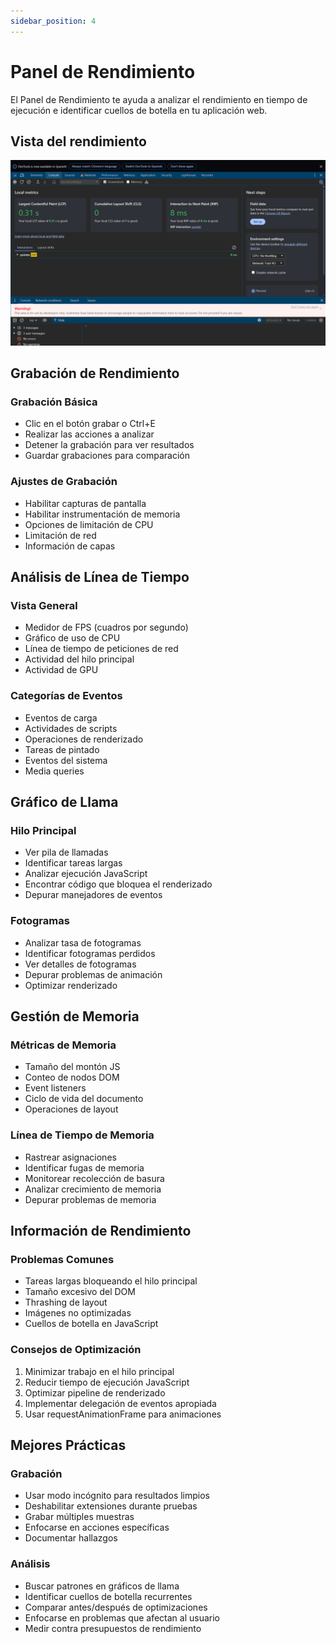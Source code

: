 ```yaml
---
sidebar_position: 4
---
```


# Panel de Rendimiento

El Panel de Rendimiento te ayuda a analizar el rendimiento en tiempo de ejecución e identificar cuellos de botella en tu aplicación web.

## Vista del rendimiento
![Vista](./img/performance_img.png)


## Grabación de Rendimiento

### Grabación Básica
- Clic en el botón grabar o Ctrl+E
- Realizar las acciones a analizar
- Detener la grabación para ver resultados
- Guardar grabaciones para comparación

### Ajustes de Grabación
- Habilitar capturas de pantalla
- Habilitar instrumentación de memoria
- Opciones de limitación de CPU
- Limitación de red
- Información de capas

## Análisis de Línea de Tiempo

### Vista General
- Medidor de FPS (cuadros por segundo)
- Gráfico de uso de CPU
- Línea de tiempo de peticiones de red
- Actividad del hilo principal
- Actividad de GPU

### Categorías de Eventos
- Eventos de carga
- Actividades de scripts
- Operaciones de renderizado
- Tareas de pintado
- Eventos del sistema
- Media queries

## Gráfico de Llama

### Hilo Principal
- Ver pila de llamadas
- Identificar tareas largas
- Analizar ejecución JavaScript
- Encontrar código que bloquea el renderizado
- Depurar manejadores de eventos

### Fotogramas
- Analizar tasa de fotogramas
- Identificar fotogramas perdidos
- Ver detalles de fotogramas
- Depurar problemas de animación
- Optimizar renderizado

## Gestión de Memoria

### Métricas de Memoria
- Tamaño del montón JS
- Conteo de nodos DOM
- Event listeners
- Ciclo de vida del documento
- Operaciones de layout

### Línea de Tiempo de Memoria
- Rastrear asignaciones
- Identificar fugas de memoria
- Monitorear recolección de basura
- Analizar crecimiento de memoria
- Depurar problemas de memoria

## Información de Rendimiento

### Problemas Comunes
- Tareas largas bloqueando el hilo principal
- Tamaño excesivo del DOM
- Thrashing de layout
- Imágenes no optimizadas
- Cuellos de botella en JavaScript

### Consejos de Optimización
1. Minimizar trabajo en el hilo principal
2. Reducir tiempo de ejecución JavaScript
3. Optimizar pipeline de renderizado
4. Implementar delegación de eventos apropiada
5. Usar requestAnimationFrame para animaciones

## Mejores Prácticas

### Grabación
- Usar modo incógnito para resultados limpios
- Deshabilitar extensiones durante pruebas
- Grabar múltiples muestras
- Enfocarse en acciones específicas
- Documentar hallazgos

### Análisis
- Buscar patrones en gráficos de llama
- Identificar cuellos de botella recurrentes
- Comparar antes/después de optimizaciones
- Enfocarse en problemas que afectan al usuario
- Medir contra presupuestos de rendimiento